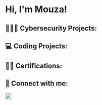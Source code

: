 <h1>Hi, I'm Mouza! 
 
<h2> 👩🏽‍💻 Cybersecurity Projects:</h2>

<h2> 💻  Coding Projects:</h2>

<h2>  📜✅ Certifications:</h2>

<h2> 🤳 Connect with me:</h2>


[<img align="left" alt="MozaAlameri | LinkedIn" width="22px" src="https://cdn.jsdelivr.net/npm/simple-icons@v3/icons/linkedin.svg" />][linkedin]


[linkedin]: www.linkedin.com/in/mouza-alameri-466543237

<!--
**joshmadakor1/joshmadakor1** is a ✨ _special_ ✨ repository because its `README.md` (this file) appears on your GitHub profile.

Here are some ideas to get you started:

- 🔭 I’m currently working on ...
- 🌱 I’m currently learning ...
- 👯 I’m looking to collaborate on ...
- 🤔 I’m looking for help with ...
- 💬 Ask me about ...
- 📫 How to reach me: ...
- 😄 Pronouns: ...
- ⚡ Fun fact: ...
-->
